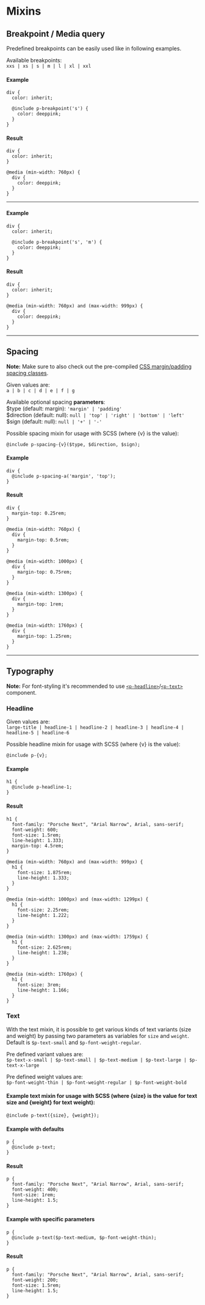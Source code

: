 # Mixins

## Breakpoint / Media query
Predefined breakpoints can be easily used like in following examples.  

Available breakpoints:  
`xxs | xs | s | m | l | xl | xxl`

#### Example
```
div {
  color: inherit;
  
  @include p-breakpoint('s') {
    color: deeppink;
  }
}
```

#### Result
```
div {
  color: inherit;
}

@media (min-width: 760px) {
  div {
    color: deeppink;
  }
}
```

---

#### Example
```
div {
  color: inherit;
  
  @include p-breakpoint('s', 'm') {
    color: deeppink;
  }
}
```

#### Result
```
div {
  color: inherit;
}

@media (min-width: 760px) and (max-width: 999px) {
  div {
    color: deeppink;
  }
}
```

---

## Spacing

**Note:** Make sure to also check out the pre-compiled [CSS margin/padding spacing classes](#/web/components/layout/spacing#code).

Given values are:  
`a | b | c | d | e | f | g`

Available optional spacing **parameters**:  
$type (default: margin): `'margin' | 'padding'`  
$direction (default: null): `null | 'top' | 'right' | 'bottom' | 'left'`  
$sign (default: null): `null | '+' | '-'`

Possible spacing mixin for usage with SCSS (where {v} is the value):
```
@include p-spacing-{v}($type, $direction, $sign);
```


#### Example
```
div {
  @include p-spacing-a('margin', 'top');
}
```

#### Result
```
div {
  margin-top: 0.25rem;
}

@media (min-width: 760px) {
  div {
    margin-top: 0.5rem;
  }
}

@media (min-width: 1000px) {
  div {
    margin-top: 0.75rem;
  }
}

@media (min-width: 1300px) {
  div {
    margin-top: 1rem;
  }
}

@media (min-width: 1760px) {
  div {
    margin-top: 1.25rem;
  }
}
```

--- 

## Typography

**Note:** For font-styling it's recommended to use [`<p-headline>`](#/web/components/basic/typography#code)/[`<p-text>`](#/web/components/basic/typography#code) component.

### Headline

Given values are:  
`large-title | headline-1 | headline-2 | headline-3 | headline-4 | headline-5 | headline-6`

Possible headline mixin for usage with SCSS (where {v} is the value):
```
@include p-{v};
```

#### Example
```
h1 {
  @include p-headline-1;
}
```

#### Result
```
h1 {
  font-family: "Porsche Next", "Arial Narrow", Arial, sans-serif;
  font-weight: 600;
  font-size: 1.5rem;
  line-height: 1.333;
  margin-top: 4.5rem;
}

@media (min-width: 760px) and (max-width: 999px) {
  h1 {
    font-size: 1.875rem;
    line-height: 1.333;
  }
}

@media (min-width: 1000px) and (max-width: 1299px) {
  h1 {
    font-size: 2.25rem;
    line-height: 1.222;
  }
}

@media (min-width: 1300px) and (max-width: 1759px) {
  h1 {
    font-size: 2.625rem;
    line-height: 1.238;
  }
}

@media (min-width: 1760px) {
  h1 {
    font-size: 3rem;
    line-height: 1.166;
  }
}
```

### Text

With the text mixin, it is possible to get various kinds of text variants (size and weight) by passing two parameters as variables for `size` and `weight`. 
Default is `$p-text-small` and `$p-font-weight-regular`.

Pre defined variant values are:  
`$p-text-x-small | $p-text-small | $p-text-medium | $p-text-large | $p-text-x-large`

Pre defined weight values are:  
`$p-font-weight-thin | $p-font-weight-regular | $p-font-weight-bold`

#### Example text mixin for usage with SCSS (where {size} is the value for text size and {weight} for text weight):
```
@include p-text({size}, {weight});
```

#### Example with defaults
```
p {
  @include p-text;
}
```

#### Result
```
p {
  font-family: "Porsche Next", "Arial Narrow", Arial, sans-serif;
  font-weight: 400;
  font-size: 1rem;
  line-height: 1.5;
}
```

#### Example with specific parameters
```
p {
  @include p-text($p-text-medium, $p-font-weight-thin);
}
```

#### Result
```
p {
  font-family: "Porsche Next", "Arial Narrow", Arial, sans-serif;
  font-weight: 200;
  font-size: 1.5rem;
  line-height: 1.5;
}
```

